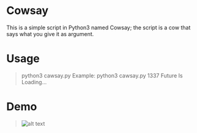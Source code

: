 # Cowsay
  This is a simple script in Python3 named Cowsay; the script is a cow that says what you give it as argument.
# Usage
  > python3 cawsay.py <text>
  > Example:
  > python3 cawsay.py 1337 Future Is Loading...

# Demo
  >![alt text](https://i.imgur.com/DHKxAOZ.png)
